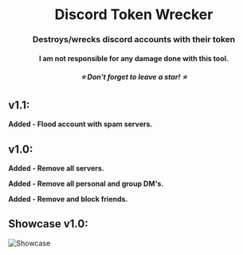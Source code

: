 <h1 align="center">Discord Token Wrecker</h1>
<h3 align="center">Destroys/wrecks discord accounts with their token</h3>
<h4 align="center">I am not responsible for any damage done with this tool.</h4>
<h5 align="center">⭐ Don't forget to leave a star! ⭐</h5>

## v1.1:
**Added - Flood account with spam servers.**

## v1.0:
**Added - Remove all servers.**

**Added - Remove all personal and group DM's.**

**Added - Remove and block friends.**

## Showcase v1.0:
![Showcase](https://s1.gifyu.com/images/showcase.gif)

